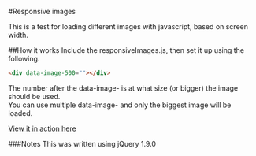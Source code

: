 #Responsive images

This is a test for loading different images with javascript, based on screen width.

##How it works
Include the responsiveImages.js, then set it up using the following.  

```html
<div data-image-500=""></div>
```

The number after the data-image- is at what size (or bigger) the image should be used.  
You can use multiple data-image-<size> and only the biggest image will be loaded.

[View it in action here](http://martinblackburn.github.com/responsive-images/)

###Notes
This was written using jQuery 1.9.0